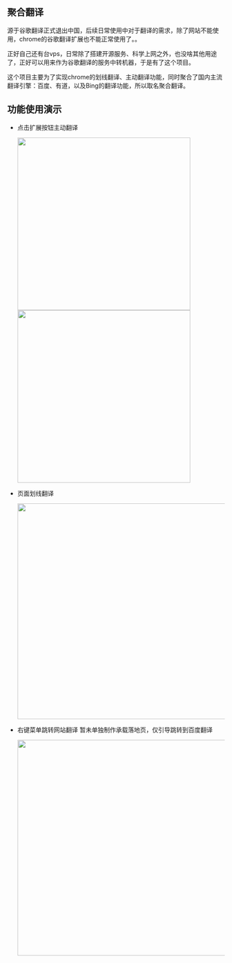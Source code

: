 ## 聚合翻译
源于谷歌翻译正式退出中国，后续日常使用中对于翻译的需求，除了网站不能使用，chrome的谷歌翻译扩展也不能正常使用了。。

正好自己还有台vps，日常除了搭建开源服务、科学上网之外，也没啥其他用途了，正好可以用来作为谷歌翻译的服务中转机器，于是有了这个项目。

这个项目主要为了实现chrome的划线翻译、主动翻译功能，同时聚合了国内主流翻译引擎：百度、有道，以及Bing的翻译功能，所以取名聚合翻译。

## 功能使用演示
- 点击扩展按钮主动翻译

  <img src="https://user-images.githubusercontent.com/3371714/194790581-6f4aeda2-816e-438f-bcea-e0447c32ecc7.jpg" width="400" />
  <img src="https://user-images.githubusercontent.com/3371714/194790371-4bdfa8f4-13db-4042-92e8-25a03cdba591.jpg" width="400" />

- 页面划线翻译

  <img src="https://user-images.githubusercontent.com/3371714/194790407-c595fa0b-a9a9-4005-abc7-c3b064b7e612.jpg" width="500" />
- 右键菜单跳转网站翻译
  暂未单独制作承载落地页，仅引导跳转到百度翻译
  
  <img src="https://user-images.githubusercontent.com/3371714/194790545-5b8d1973-bdbb-476b-9235-54e605e24202.jpg" width="500" />
